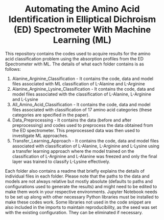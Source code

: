 <h1 (or 2 etc.) align="center">Automating the Amino Acid Identification in Elliptical Dichroism (ED) Spectrometer With Machine Learning (ML)</h1>

This repository contains the codes used to acquire results for the amino acid classification problem using the absorption profiles from the ED Spectrometer with ML. The details of what each folder contains is as follows:

1. Alanine_Arginine_Classification - It contains the code, data and model files associated with ML classification of L-Alanine and L-Arginine
2. Alanine_Arginine_Lysine_Classification - It contains the code, data and model files associated with the classification of L-Alanine, L-Arginine and L-Lysine
3. All_Amino_Acid_Classification - It contains the code, data and model files associated with classification of 17 amino acid categories (these categories are specified in the paper).
4. Data_Preprocessing - It contains the data (before and after preprocessing) and codes used to preprocess the data obtained from the ED spectrometer. This preprocessed data was then used to investigate ML approaches.
5. Transfer_Learning_Approach - It contains the code, data and model files associated with classification of L-Alanine, L-Arginine and L-Lysine using a transfer learning approach where the model trained on the classification of L-Arginine and L-Alanine was freezed and only the final layer was trained to classify L-Lysine effectively.

Each folder also contains a readme that briefly explains the details of individual files in each folder. Please note that the paths to the data and models are not always relative but mostly absolute (defaults to paths and configurations used to generate the results) and might need to be edited to make them work in your respective environments. Jupyter Notebook needs to be set up along with other necessary Python libraries must be installed to make these codes work. Some libraries not used in the code snippet are also included in the imports to maintain reproducibility, as the seed was set with the existing configuration. They can be eliminated if necessary. 
